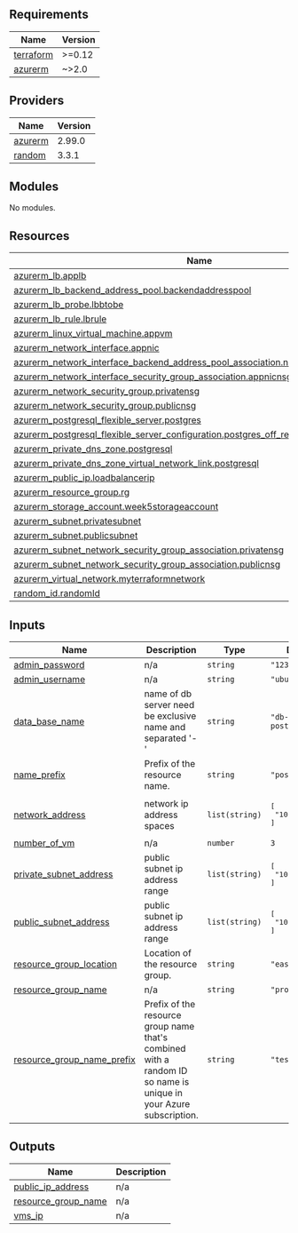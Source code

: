 ## Requirements

| Name | Version |
|------|---------|
| <a name="requirement_terraform"></a> [terraform](#requirement\_terraform) | >=0.12 |
| <a name="requirement_azurerm"></a> [azurerm](#requirement\_azurerm) | ~>2.0 |

## Providers

| Name | Version |
|------|---------|
| <a name="provider_azurerm"></a> [azurerm](#provider\_azurerm) | 2.99.0 |
| <a name="provider_random"></a> [random](#provider\_random) | 3.3.1 |

## Modules

No modules.

## Resources

| Name | Type |
|------|------|
| [azurerm_lb.applb](https://registry.terraform.io/providers/hashicorp/azurerm/latest/docs/resources/lb) | resource |
| [azurerm_lb_backend_address_pool.backendaddresspool](https://registry.terraform.io/providers/hashicorp/azurerm/latest/docs/resources/lb_backend_address_pool) | resource |
| [azurerm_lb_probe.lbbtobe](https://registry.terraform.io/providers/hashicorp/azurerm/latest/docs/resources/lb_probe) | resource |
| [azurerm_lb_rule.lbrule](https://registry.terraform.io/providers/hashicorp/azurerm/latest/docs/resources/lb_rule) | resource |
| [azurerm_linux_virtual_machine.appvm](https://registry.terraform.io/providers/hashicorp/azurerm/latest/docs/resources/linux_virtual_machine) | resource |
| [azurerm_network_interface.appnic](https://registry.terraform.io/providers/hashicorp/azurerm/latest/docs/resources/network_interface) | resource |
| [azurerm_network_interface_backend_address_pool_association.nicbackendpool](https://registry.terraform.io/providers/hashicorp/azurerm/latest/docs/resources/network_interface_backend_address_pool_association) | resource |
| [azurerm_network_interface_security_group_association.appnicnsg](https://registry.terraform.io/providers/hashicorp/azurerm/latest/docs/resources/network_interface_security_group_association) | resource |
| [azurerm_network_security_group.privatensg](https://registry.terraform.io/providers/hashicorp/azurerm/latest/docs/resources/network_security_group) | resource |
| [azurerm_network_security_group.publicnsg](https://registry.terraform.io/providers/hashicorp/azurerm/latest/docs/resources/network_security_group) | resource |
| [azurerm_postgresql_flexible_server.postgres](https://registry.terraform.io/providers/hashicorp/azurerm/latest/docs/resources/postgresql_flexible_server) | resource |
| [azurerm_postgresql_flexible_server_configuration.postgres_off_require_secure_transport](https://registry.terraform.io/providers/hashicorp/azurerm/latest/docs/resources/postgresql_flexible_server_configuration) | resource |
| [azurerm_private_dns_zone.postgresql](https://registry.terraform.io/providers/hashicorp/azurerm/latest/docs/resources/private_dns_zone) | resource |
| [azurerm_private_dns_zone_virtual_network_link.postgresql](https://registry.terraform.io/providers/hashicorp/azurerm/latest/docs/resources/private_dns_zone_virtual_network_link) | resource |
| [azurerm_public_ip.loadbalancerip](https://registry.terraform.io/providers/hashicorp/azurerm/latest/docs/resources/public_ip) | resource |
| [azurerm_resource_group.rg](https://registry.terraform.io/providers/hashicorp/azurerm/latest/docs/resources/resource_group) | resource |
| [azurerm_storage_account.week5storageaccount](https://registry.terraform.io/providers/hashicorp/azurerm/latest/docs/resources/storage_account) | resource |
| [azurerm_subnet.privatesubnet](https://registry.terraform.io/providers/hashicorp/azurerm/latest/docs/resources/subnet) | resource |
| [azurerm_subnet.publicsubnet](https://registry.terraform.io/providers/hashicorp/azurerm/latest/docs/resources/subnet) | resource |
| [azurerm_subnet_network_security_group_association.privatensg](https://registry.terraform.io/providers/hashicorp/azurerm/latest/docs/resources/subnet_network_security_group_association) | resource |
| [azurerm_subnet_network_security_group_association.publicnsg](https://registry.terraform.io/providers/hashicorp/azurerm/latest/docs/resources/subnet_network_security_group_association) | resource |
| [azurerm_virtual_network.myterraformnetwork](https://registry.terraform.io/providers/hashicorp/azurerm/latest/docs/resources/virtual_network) | resource |
| [random_id.randomId](https://registry.terraform.io/providers/hashicorp/random/latest/docs/resources/id) | resource |

## Inputs

| Name | Description | Type | Default | Required |
|------|-------------|------|---------|:--------:|
| <a name="input_admin_password"></a> [admin\_password](#input\_admin\_password) | n/a | `string` | `"123456789Al!"` | no |
| <a name="input_admin_username"></a> [admin\_username](#input\_admin\_username) | n/a | `string` | `"ubuntu"` | no |
| <a name="input_data_base_name"></a> [data\_base\_name](#input\_data\_base\_name) | name of db server need be exclusive name and separated '-' | `string` | `"db-serever-postgres"` | no |
| <a name="input_name_prefix"></a> [name\_prefix](#input\_name\_prefix) | Prefix of the resource name. | `string` | `"postgresqlfs"` | no |
| <a name="input_network_address"></a> [network\_address](#input\_network\_address) | network ip address spaces | `list(string)` | <pre>[<br>  "10.3.0.0/16"<br>]</pre> | no |
| <a name="input_number_of_vm"></a> [number\_of\_vm](#input\_number\_of\_vm) | n/a | `number` | `3` | no |
| <a name="input_private_subnet_address"></a> [private\_subnet\_address](#input\_private\_subnet\_address) | public subnet ip address range | `list(string)` | <pre>[<br>  "10.3.2.0/24"<br>]</pre> | no |
| <a name="input_public_subnet_address"></a> [public\_subnet\_address](#input\_public\_subnet\_address) | public subnet ip address range | `list(string)` | <pre>[<br>  "10.3.1.0/24"<br>]</pre> | no |
| <a name="input_resource_group_location"></a> [resource\_group\_location](#input\_resource\_group\_location) | Location of the resource group. | `string` | `"eastus"` | no |
| <a name="input_resource_group_name"></a> [resource\_group\_name](#input\_resource\_group\_name) | n/a | `string` | `"project"` | no |
| <a name="input_resource_group_name_prefix"></a> [resource\_group\_name\_prefix](#input\_resource\_group\_name\_prefix) | Prefix of the resource group name that's combined with a random ID so name is unique in your Azure subscription. | `string` | `"test"` | no |

## Outputs

| Name | Description |
|------|-------------|
| <a name="output_public_ip_address"></a> [public\_ip\_address](#output\_public\_ip\_address) | n/a |
| <a name="output_resource_group_name"></a> [resource\_group\_name](#output\_resource\_group\_name) | n/a |
| <a name="output_vms_ip"></a> [vms\_ip](#output\_vms\_ip) | n/a |
